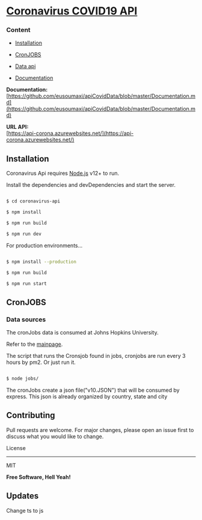   

# [Coronavirus COVID19 API](https://api-corona.azurewebsites.net/)

### Content

  

-  [Installation](README.md#Installation)

-  [CronJOBS](README.md#CronJOBS)

-  [Data api](README.md#Data-api)

-  [Documentation](Documentation.md#Documentation-api)




**Documentation:**
[https://github.com/eusoumaxi/apiCovidData/blob/master/Documentation.md](https://github.com/eusoumaxi/apiCovidData/blob/master/Documentation.md)

  

<b>URL API:</b><br>[https://api-corona.azurewebsites.net/](https://api-corona.azurewebsites.net/)

## Installation

  

Coronavirus Api requires [Node.js](https://nodejs.org/) v12+ to run.

  

Install the dependencies and devDependencies and start the server.

```sh

$ cd coronavirus-api

$ npm install

$ npm run build

$ npm run dev

```
 

For production environments...

  

```sh

$ npm install --production

$ npm run build

$ npm run start

```

  

## CronJOBS

  
  

### Data sources

The cronJobs data is consumed at Johns Hopkins University.

Refer to the [mainpage](https://github.com/CSSEGISandData/COVID-19).

  

The script that runs the Cronsjob found in jobs, cronjobs are run every 3 hours by pm2. Or just run it.

```sh

$ node jobs/

```

The cronJobs create a json file("v10.JSON") that will be consumed by express. This json is already organized by country, state and city

  


  


## Contributing

Pull requests are welcome. For major changes, please open an issue first to discuss what you would like to change.

  

License

----

MIT

  
  

**Free Software, Hell Yeah!**

## Updates
Change ts to js